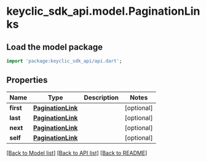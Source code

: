 # keyclic_sdk_api.model.PaginationLinks

## Load the model package
```dart
import 'package:keyclic_sdk_api/api.dart';
```

## Properties
Name | Type | Description | Notes
------------ | ------------- | ------------- | -------------
**first** | [**PaginationLink**](PaginationLink.md) |  | [optional] 
**last** | [**PaginationLink**](PaginationLink.md) |  | [optional] 
**next** | [**PaginationLink**](PaginationLink.md) |  | [optional] 
**self** | [**PaginationLink**](PaginationLink.md) |  | [optional] 

[[Back to Model list]](../README.md#documentation-for-models) [[Back to API list]](../README.md#documentation-for-api-endpoints) [[Back to README]](../README.md)


